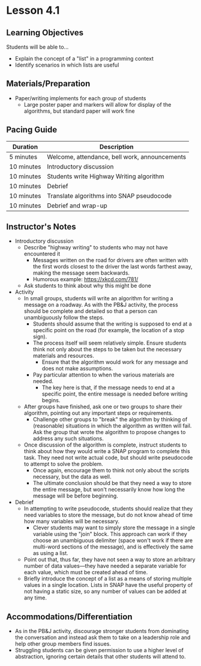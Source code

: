 # Lesson 4.1

## Learning Objectives

Students will be able to...
* Explain the concept of a "list" in a programming context
* Identify scenarios in which lists are useful


## Materials/Preparation

* Paper/writing implements for each group of students
  * Large poster paper and markers will allow for display of the algorithms, but standard paper will work fine 


## Pacing Guide

| Duration | Description |
| -- | -- |
| 5 minutes | Welcome, attendance, bell work, announcements |
|10 minutes | Introductory discussion |
|10 minutes | Students write Highway Writing algorithm |
|10 minutes | Debrief |
|10 minutes | Translate algorithms into SNAP pseudocode |
|10 minutes | Debrief and wrap-up |

## Instructor's Notes

* Introductory discussion
  * Describe "highway writing" to students who may not have encountered it
    * Messages written on the road for drivers are often written with the first words closest to the driver the last words farthest away, making the message seem backwards.
    * Humorous example: https://xkcd.com/781/
  * Ask students to think about why this might be done
* Activity
  * In small groups, students will write an algorithm for writing a message on a roadway.  As with the PB&amp;J activity, the process should be complete and detailed so that a person can unambiguously follow the steps.
    * Students should assume that the writing is supposed to end at a specific point on the road (for example, the location of a stop sign). 
    * The process itself will seem relatively simple.  Ensure students think not only about the steps to be taken but the necessary materials and resources.
      * Ensure that the algorithm would work for any message and does not make assumptions.
    * Pay particular attention to when the various materials are needed.
      * The key here is that, if the message needs to end at a specific point, the entire message is needed before writing begins.
  * After groups have finished, ask one or two groups to share their algorithm, pointing out any important steps or requirements.
    * Challenge other groups to "break" the algorithm by thinking of (reasonable) situations in which the algorithm as written will fail.  Ask the group that wrote the algorithm to propose changes to address any such situations.
  * Once discussion of the algorithm is complete, instruct students to think about how they would write a SNAP program to complete this task.  They need not write actual code, but should write pseudocode to attempt to solve the problem.  
    * Once again, encourage them to think not only about the scripts necessary, but the data as well.
    * The ultimate conclusion should be that they need a way to store the entire message, but won't necessarily know how long the message will be before beginning.
* Debrief
  * In attempting to write pseudocode, students should realize that they need variables to store the message, but do not know ahead of time how many variables will be necessary.
    * Clever students may want to simply store the message in a single variable using the "join" block.  This approach can work if they choose an unambiguous delimiter (space won't work if there are multi-word sections of the message), and is effectively the same as using a list.
  * Point out that, thus far, they have not seen a way to store an arbitrary number of data values—they have needed a separate variable for each value, which must be created ahead of time.
  * Briefly introduce the concept of a list as a means of storing multiple values in a single location.  Lists in SNAP have the useful property of not having a static size, so any number of values can be added at any time.


## Accommodations/Differentiation

* As in the PB&amp;J activity, discourage stronger students from dominating the conversation and instead ask them to take on a leadership role and help other group members find issues.
* Struggling students can be given permission to use a higher level of abstraction, ignoring certain details that other students will attend to.
